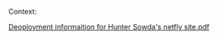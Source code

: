 Context:

[Deoployment informaition for Hunter Sowda's netfly site.pdf](https://github.com/user-attachments/files/17549615/Deoployment.informaition.for.Hunter.Sowda.s.netfly.site.pdf)
